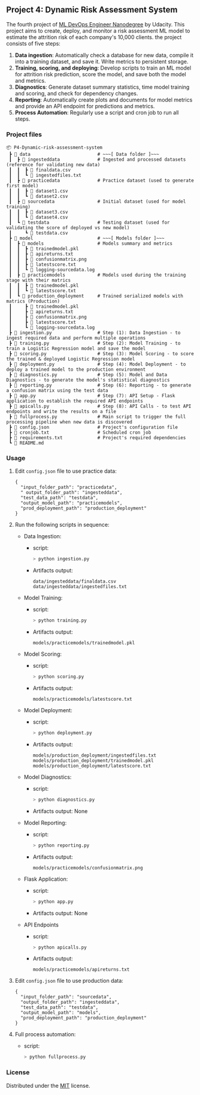 ## Project 4: Dynamic Risk Assessment System
The fourth project of [ML DevOps Engineer Nanodegree](https://www.udacity.com/course/machine-learning-dev-ops-engineer-nanodegree--nd0821) by Udacity. This project aims to create, deploy, and monitor a risk assessment ML model to estimate the attrition risk of each company's 10,000 clients. the project consists of five steps: 

1. **Data ingestion**: Automatically check a database for new data, compile it into a training dataset, and save it. Write metrics to persistent storage.
2. **Training, scoring, and deploying**: Develop scripts to train an ML model for attrition risk prediction, score the model, and save both the model and metrics.
3. **Diagnostics**: Generate dataset summary statistics, time model training and scoring, and check for dependency changes.
4. **Reporting**: Automatically create plots and documents for model metrics and provide an API endpoint for predictions and metrics.
5. **Process Automation**: Regularly use a script and cron job to run all steps.

### Project files
```
📦 P4-Dynamic-risk-assessment-system
 ┣ 📂 data                         # ~~~[ Data folder ]~~~
 ┃  ┣ 📂 ingesteddata              # Ingested and processed datasets (reference for validating new data)
 ┃  ┃  ┣ 📜 finaldata.csv
 ┃  ┃  ┗ 📜 ingestedfiles.txt
 ┃  ┣ 📂 practicedata              # Practice dataset (used to generate first model)
 ┃  ┃  ┣ 📜 dataset1.csv
 ┃  ┃  ┗ 📜 dataset2.csv
 ┃  ┣ 📂 sourcedata                # Initial dataset (used for model training)
 ┃  ┃  ┣ 📜 dataset3.csv
 ┃  ┃  ┗ 📜 dataset4.csv
 ┃  ┗ 📂 testdata                  # Testing dataset (used for validating the score of deployed vs new model)
 ┃     ┗ 📜 testdata.csv
 ┣ 📂 model                        # ~~~[ Models folder ]~~~
 ┃  ┣ 📂 models                    # Models summary and metrics
 ┃  ┃  ┣ 📜 trainedmodel.pkl
 ┃  ┃  ┣ 📜 apireturns.txt
 ┃  ┃  ┣ 📜 confusionmatrix.png
 ┃  ┃  ┣ 📜 latestscore.txt
 ┃  ┃  ┗ 📜 logging-sourcedata.log
 ┃  ┣ 📂 practicemodels            # Models used during the training stage with their matrics
 ┃  ┃  ┣ 📜 trainedmodel.pkl
 ┃  ┃  ┗ 📜 latestscore.txt
 ┃  ┗ 📂 production_deployment     # Trained serialized models with matrics (Production)
 ┃     ┣ 📜 trainedmodel.pkl
 ┃     ┣ 📜 apireturns.txt
 ┃     ┣ 📜 confusionmatrix.png
 ┃     ┣ 📜 latestscore.txt
 ┃     ┗ 📜 logging-sourcedata.log  
 ┣ 📜 ingestion.py                 # Step (1): Data Ingestion - to ingest required data and perform multiple operations
 ┣ 📜 training.py                  # Step (2): Model Training - to train a Logistic Regression model and save the model 
 ┣ 📜 scoring.py                   # Step (3): Model Scoring - to score the trained & deployed Logistic Regression model 
 ┣ 📜 deployment.py                # Step (4): Model Deployment - to deploy a trained model to the production environment
 ┣ 📜 diagnostics.py               # Step (5): Model and Data Diagnostics - to generate the model's statistical diagnostics 
 ┣ 📜 reporting.py                 # Step (6): Reporting - to generate a confusion matrix using the test data
 ┣ 📜 app.py                       # Step (7): API Setup - Flask application to establish the required API endpoints 
 ┣ 📜 apicalls.py                  # Step (8): API Calls - to test API endpoints and write the results on a file 
 ┣ 📜 fullprocess.py               # Main script to trigger the full processing pipeline when new data is discovered
 ┣ 📜 config.json                  # Project's configuration file
 ┣ 📜 cronjob.txt                  # Scheduled cron job 
 ┣ 📜 requirements.txt             # Project's required dependencies       
 ┗ 📜 README.md   
```

### Usage
1. Edit `config.json` file to use practice data:
    ```
    { 
      "input_folder_path": "practicedata",
      " output_folder_path": "ingesteddata", 
      "test_data_path": "testdata", 
      "output_model_path": "practicemodels", 
      "prod_deployment_path": "production_deployment"
    }
    ```
2. Run the following scripts in sequence:
    * Data Ingestion:
        * script:  
            ```bash
            > python ingestion.py
            ```
         * Artifacts output: 
            ``` 
            data/ingesteddata/finaldata.csv 
            data/ingesteddata/ingestedfiles.txt
            ```
            
    * Model Training:
        * script:  
            ```bash
            > python training.py
            ```
         * Artifacts output: 
            ``` 
            models/practicemodels/trainedmodel.pkl
            ```
            
    * Model Scoring:
        * script:  
            ```bash
            > python scoring.py
            ```
         * Artifacts output: 
            ``` 
            models/practicemodels/latestscore.txt
            ```
               
    * Model Deployment:
        * script:  
            ```bash
            > python deployment.py
            ```
         * Artifacts output: 
            ``` 
            models/production_deployment/ingestedfiles.txt
            models/production_deployment/trainedmodel.pkl
            models/production_deployment/latestscore.txt
            ```

    * Model Diagnostics:
        * script:
            ```bash
            > python diagnostics.py
            ```
         * Artifacts output: None

    * Model Reporting:
        * script:  
            ```bash
            > python reporting.py
            ```
         * Artifacts output: 
            ``` 
            models/practicemodels/confusionmatrix.png
            ```
    * Flask Application:
        * script:  
            ```bash
            > python app.py
            ```
         * Artifacts output: None

    * API Endpoints
        * script:  
            ```bash
            > python apicalls.py
            ```
         * Artifacts output: 
            ``` 
            models/practicemodels/apireturns.txt
            ```
3. Edit `config.json` file to use production data:
    ```
    { 
      "input_folder_path": "sourcedata",
      "output_folder_path": "ingesteddata", 
      "test_data_path": "testdata", 
      "output_model_path": "models", 
      "prod_deployment_path": "production_deployment"
    }
    ```

4. Full process automation:
    * script:  
      ```bash
      > python fullprocess.py
      ```


### License

Distributed under the [MIT](https://choosealicense.com/licenses/mit/) license. 

